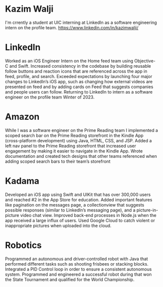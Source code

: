 # Kazim Walji

I'm crrently a student at UIC interning at LinkedIn as a software engineering intern on the profile team. 
https://www.linkedin.com/in/kazimwalji/

# LinkedIn
Worked as an iOS Engineer Intern on the Home feed team using Objective-C and Swift. Increased consistency in the codebase by building reusable follow buttons and reaction icons that are referenced across the app in feed, profile, and search. Exceeded expectations by launching four major changes to LinkedIn’s iOS app, such as changing how external videos are presented on feed and by adding cards on Feed that suggests companies and people users can follow. Returning to LinkedIn to intern as a software engineer on the profile team Winter of 2023. 

# Amazon
While I was a software engineer on the Prime Reading team I implemented a scoped search bar on the Prime Reading storefront in the Kindle App (cross-platform development) using Java, HTML, CSS, and JSP. Added a left nav panel to the Prime Reading storefront that increased user engagement by making it easier to navigate in the Kindle App. Wrote documentation and created tech designs that other teams referenced when adding scoped search bars to their team’s storefront

# Kadama
Developed an iOS app using Swift and UIKit that has over 300,000 users and reached #2 in the App Store for education. Added important features like pagination on the messages page, a collectionview that suggests possible responses (similar to Linkedln’s messaging page), and a picture-in-picture video chat view. Improved back-end processes in Node.js when the app received a large influx of users. Used Google Cloud to catch violent or inappropriate pictures when uploaded into the cloud.

# Robotics
Programmed an autonomous and driver-controlled robot with Java that performed different tasks such as shooting frisbees or stacking blocks. Integrated a PID Control loop in order to ensure a consistent autonomous system. Programmed and engineered a successful robot during that won the State Tournament and qualified for the World Championship.
